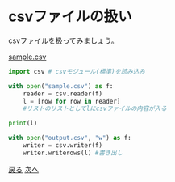 # csvファイルの扱い

<p>csvファイルを扱ってみましょう。</p>

[sample.csv](sample.csv)

```.py
import csv # csvモジュール(標準)を読み込み

with open("sample.csv") as f:
    reader = csv.reader(f)
    l = [row for row in reader]
    #リストのリストとしてlにcsvファイルの内容が入る

print(l) 

with open("output.csv", "w") as f:
    writer = csv.writer(f)
    writer.writerows(l) #書き出し
```

[戻る](./README.md) [次へ](graphics.md)
